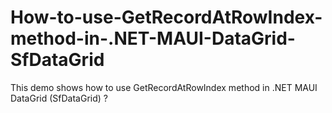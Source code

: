 # How-to-use-GetRecordAtRowIndex-method-in-.NET-MAUI-DataGrid-SfDataGrid
This demo shows how to use GetRecordAtRowIndex method in .NET MAUI DataGrid (SfDataGrid) ?

